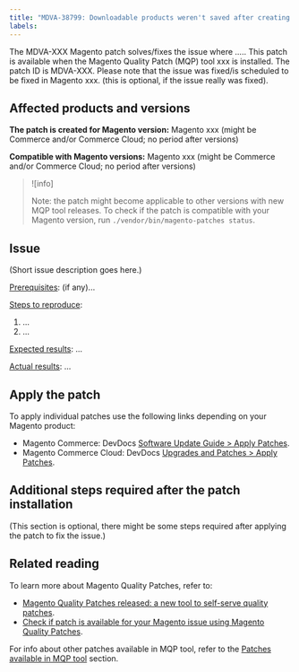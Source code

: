 ```yaml
---
title: "MDVA-38799: Downloadable products weren't saved after creating a staging update"
labels:
---
```


The MDVA-XXX Magento patch solves/fixes the issue where ..... This patch is available when the Magento Quality Patch (MQP) tool xxx is installed. The patch ID is MDVA-XXX. Please note that the issue was fixed/is scheduled to be fixed in Magento xxx. (this is optional, if the issue really was fixed). 

## Affected products and versions

**The patch is created for Magento version:**
Magento xxx (might be Commerce and/or Commerce Cloud; no period after versions)

**Compatible with Magento versions:**
Magento xxx (might be Commerce and/or Commerce Cloud; no period after versions)

>![info]
>
>Note: the patch might become applicable to other versions with new MQP tool releases. To check if the patch is compatible with your Magento version, run `./vendor/bin/magento-patches status`.

## Issue

(Short issue description goes here.)

<ins>Prerequisites</ins>:
(if any)...

<ins>Steps to reproduce</ins>:

1. ...
1. ...

<ins>Expected results</ins>:
...

<ins>Actual results</ins>:
...

## Apply the patch

To apply individual patches use the following links depending on your Magento product:

* Magento Commerce: DevDocs [Software Update Guide > Apply Patches](https://devdocs.magento.com/guides/v2.4/comp-mgr/patching/mqp.html).
* Magento Commerce Cloud: DevDocs [Upgrades and Patches > Apply Patches](https://devdocs.magento.com/cloud/project/project-patch.html).

## Additional steps required after the patch installation

(This section is optional, there might be some steps required after applying the patch to fix the issue.) 

## Related reading

To learn more about Magento Quality Patches, refer to:

* [Magento Quality Patches released: a new tool to self-serve quality patches](https://support.magento.com/hc/en-us/articles/360047139492).
* [Check if patch is available for your Magento issue using Magento Quality Patches](https://support.magento.com/hc/en-us/articles/360047125252).

For info about other patches available in MQP tool, refer to the [Patches available in MQP tool](https://support.magento.com/hc/en-us/sections/360010506631-Patches-available-in-MQP-tool-) section.
